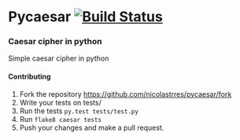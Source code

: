 # Pycaesar [![Build Status](https://snap-ci.com/nicolastrres/pycaesar/branch/master/build_image)](https://snap-ci.com/nicolastrres/pycaesar/branch/master)
### Caesar cipher in python 

Simple caesar cipher in python


#### Contributing

1. Fork the repository https://github.com/nicolastrres/pycaesar/fork
2. Write your tests on tests/
3. Run the tests `py.test tests/test.py`
4. Run `flake8 caesar tests`
5. Push your changes and make a pull request.
